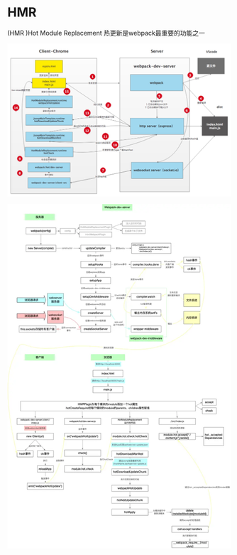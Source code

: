 # HMR

(HMR )Hot Module Replacement 热更新是webpack最重要的功能之一

![](<../../.gitbook/assets/image (72).png>)

![](<../../.gitbook/assets/image (74).png>)
